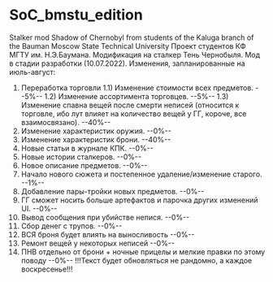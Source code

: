 # SoC_bmstu_edition
Stalker mod Shadow of Chernobyl from students of the Kaluga branch of the Bauman Moscow State Technical University
Проект студентов КФ МГТУ им. Н.Э.Баумана. Модификация на сталкер Тень Чернобыля. Мод в стадии разработки (10.07.2022).
Изменения, запланированные на июль-август:
1) Переработка торговли
1.1) Изменение стоимости всех предметов. --5%--
1.2) Изменение ассортимента торговцев. --5%--
1.3) Изменение спавна вещей после смерти неписей (относится к торговле, ибо лут влияет на количество вещей у ГГ, короче, все взаимосвязано). --40%--
2) Изменение характеристик оружия. --0%--
3) Изменение характеристик брони. --40%--
4) Новые статьи в журнале КПК. --0%--
5) Новые истории сталкеров. --0%--
6) Новое описание предметов. --0%--
7) Начало нового сюжета и постепенное удаление/изменение старого. --1%--
8) Добавление пары-тройки новых предметов. --0%--
9) ГГ сможет носить больше артефактов и парочка других изменений UI. --0%--
10) Вывод сообщения при убийстве непися. --0%--
11) Сбор денег с трупов. --0%--
12) ВСЯ броня будет влиять на выносливость --0%--
13) Ремонт вещей у некоторых неписей --0%--
14) ПНВ отдельно от брони + ночные прицелы и мелкие правки по этому поводу --0%-- 
!!!Текст будет обновляться не рандомно, а каждое воскресенье!!!
